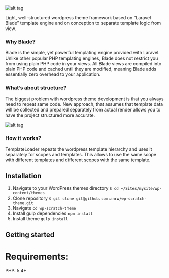 ![alt tag](http://i.imgur.com/2TgPJNk.png)

Light, well-structured wordpress theme framework based on “Laravel Blade” template engine and on conception to separate template logic from view.

### Why Blade?

Blade is the simple, yet powerful templating engine provided with Laravel. Unlike other popular PHP templating engines, Blade does not restrict you from using plain PHP code in your views. All Blade views are compiled into plain PHP code and cached until they are modified, meaning Blade adds essentially zero overhead to your application.

### What’s about structure?

The biggest problem with wordpress theme development is that you always need to repeat same code.  New approach, that assumes that template data will be collected and prepared separately from actual render allows you to have the project structured more accurate.

![alt tag](http://i.imgur.com/u28abeN.png)


### How it works?

TemplateLoader repeats the wordpress template hierarchy and uses it separately for scopes and templates. This allows to use the same scope with different templates and different scopes with the same template.

## Installation
1. Navigate to your WordPress themes directory `$ cd ~/Sites/mysite/wp-content/themes`
2. Clone repository `$ git clone git@github.com:anrw/wp-scratch-theme.git`
3. Navigate `cd wp-scratch-theme`
4. Install gulp dependencies `npm install`
5. Install theme `gulp install`

## Getting started

# Requirements:

PHP: 5.4+